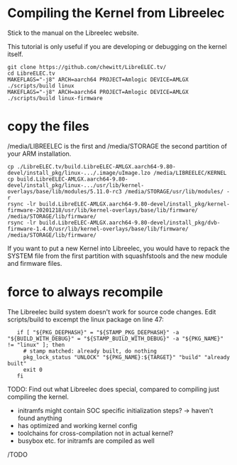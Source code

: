 Compiling the Kernel from Libreelec
===================================

Stick to the manual on the Libreelec website. 

This tutorial is only useful if you are developing or debugging on the kernel itself.

```
git clone https://github.com/chewitt/LibreELEC.tv/
cd LibreELEC.tv
MAKEFLAGS="-j8" ARCH=aarch64 PROJECT=Amlogic DEVICE=AMLGX ./scripts/build linux
MAKEFLAGS="-j8" ARCH=aarch64 PROJECT=Amlogic DEVICE=AMLGX ./scripts/build linux-firmware
```

copy the files
===============

/media/LIBREELEC is the first and /media/STORAGE the second partition of your ARM installation.

```
cp ./LibreELEC.tv/build.LibreELEC-AMLGX.aarch64-9.80-devel/install_pkg/linux-.../.image/uImage.lzo /media/LIBREELEC/KERNEL
cp build.LibreELEC-AMLGX.aarch64-9.80-devel/install_pkg/linux-.../usr/lib/kernel-overlays/base/lib/modules/5.11.0-rc3 /media/STORAGE/usr/lib/modules/ -r
rsync -lr build.LibreELEC-AMLGX.aarch64-9.80-devel/install_pkg/kernel-firmware-20201218/usr/lib/kernel-overlays/base/lib/firmware/ /media/STORAGE/lib/firmware/
rsync -lr build.LibreELEC-AMLGX.aarch64-9.80-devel/install_pkg/dvb-firmware-1.4.0/usr/lib/kernel-overlays/base/lib/firmware/ /media/STORAGE/lib/firmware/
```

If you want to put a new Kernel into Libreelec, you would have to repack the SYSTEM file from the first partition with squashfstools and the new module and firmware files.


force to always recompile
=========================
The Libreelec build system doesn't work for source code changes. Edit scripts/build to excempt the linux package on line 47:

``` 
   if [ "${PKG_DEEPHASH}" = "${STAMP_PKG_DEEPHASH}" -a "${BUILD_WITH_DEBUG}" = "${STAMP_BUILD_WITH_DEBUG}" -a "${PKG_NAME}" != "linux" ]; then
     # stamp matched: already built, do nothing
     pkg_lock_status "UNLOCK" "${PKG_NAME}:${TARGET}" "build" "already built"
     exit 0
   fi
```



TODO: Find out what Libreelec does special, compared to compiling just compiling the kernel.

- initramfs might contain SOC specific initialization steps? -> haven't found anything
- has optimized and working kernel config
- toolchains for cross-compilation not in actual kernel?
- busybox etc. for initramfs are compiled as well

/TODO

